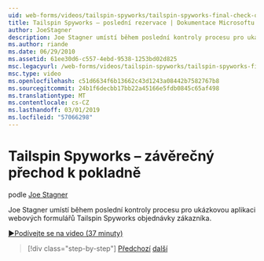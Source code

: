 ```yaml
---
uid: web-forms/videos/tailspin-spyworks/tailspin-spyworks-final-check-out
title: Tailspin Spyworks – poslední rezervace | Dokumentace Microsoftu
author: JoeStagner
description: Joe Stagner umístí během poslední kontroly procesu pro ukázkovou aplikaci webových formulářů Tailspin Spyworks objednávky zákazníka.
ms.author: riande
ms.date: 06/29/2010
ms.assetid: 61ee30d6-c557-4ebd-9538-1253bd02d825
msc.legacyurl: /web-forms/videos/tailspin-spyworks/tailspin-spyworks-final-check-out
msc.type: video
ms.openlocfilehash: c51d6634f6b13662c43d1243a08442b7582767b8
ms.sourcegitcommit: 24b1f6decbb17bb22a45166e5fdb0845c65af498
ms.translationtype: MT
ms.contentlocale: cs-CZ
ms.lasthandoff: 03/01/2019
ms.locfileid: "57066298"
---
```

<a name="tailspin-spyworks---final-check-out"></a>Tailspin Spyworks – závěrečný přechod k pokladně
====================
podle [Joe Stagner](https://github.com/JoeStagner)

Joe Stagner umístí během poslední kontroly procesu pro ukázkovou aplikaci webových formulářů Tailspin Spyworks objednávky zákazníka.

[&#9654;Podívejte se na video (37 minuty)](https://channel9.msdn.com/Blogs/ASP-NET-Site-Videos/tailspin-spyworks-final-check-out)

> [!div class="step-by-step"]
> [Předchozí](tailspin-spyworks-migrate-the-shopping-cart.md)
> [další](tailspin-spyworks-adding-user-product-reviews.md)
